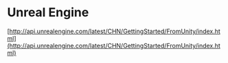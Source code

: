 # Unreal Engine

[http://api.unrealengine.com/latest/CHN/GettingStarted/FromUnity/index.html](http://api.unrealengine.com/latest/CHN/GettingStarted/FromUnity/index.html)
